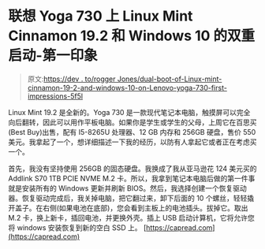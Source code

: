 # 联想 Yoga 730 上 Linux Mint Cinnamon 19.2 和 Windows 10 的双重启动-第一印象

> 原文:[https://dev . to/rogger Jones/dual-boot-of-Linux-mint-cinnamon-19-2-and-windows-10-on-Lenovo-yoga-730-first-impressions-5f5l](https://dev.to/roggerjones/dual-boot-of-linux-mint-cinnamon-19-2-and-windows-10-on-lenovo-yoga-730-first-impressions-5f5l)

Linux Mint 19.2 是全新的。Yoga 730 是一款现代笔记本电脑，触摸屏可以完全向后翻转，因此可以用作平板电脑。如果你是学生或学生的父母，上周它在百思买(Best Buy)出售，配有 I5-8265U 处理器、12 GB 内存和 256GB 硬盘，售价 550 美元。我拿起了一个，想详细描述一下我的经历，以防有人拿起它或者正在考虑买一个。

首先，我没有坚持使用 256GB 的固态硬盘。我换成了我从亚马逊花 124 美元买的 Addlink S70 1TB PCIE NVME M.2 卡。所以，我拿到笔记本电脑后做的第一件事就是安装所有的 Windows 更新并刷新 BIOS。然后，我选择创建一个恢复驱动器。恢复驱动完成后，我关掉电脑，把它翻过来，卸下后面的 10 个螺丝，轻轻撬开盖子。在右侧(如果电池在底部)，您会看到主板上的电池插头。拔掉它。取出 M.2 卡，换上新卡，插回电池，并更换外壳。插上 USB 启动计算机，它将允许您将 windows 安装恢复到新的空白 SSD 上。
[https://capread.com](https://capread.com)